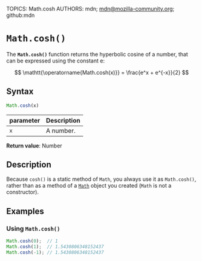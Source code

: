 TOPICS: Math.cosh
AUTHORS: mdn; mdn@mozilla-community.org; github:mdn

# `Math.cosh()`

The **`Math.cosh()`** function returns the hyperbolic cosine of a number, that can be expressed
using the constant e:

$$
\mathtt{\operatorname{Math.cosh(x)}} = \frac{e^x + e^{-x}}{2}
$$

## Syntax

```javascript
Math.cosh(x)
```

| parameter | Description |
| :-- | :-- |
| `x` | A number. |

**Return value**: Number

## Description

Because `cosh()` is a static method of `Math`, you always use it as `Math.cosh()`, rather than as a
method of a [`Math`](/en/webfrontend/Math) object you created (`Math` is not a constructor).

## Examples

### Using `Math.cosh()`

```javascript
Math.cosh(0);  // 1
Math.cosh(1);  // 1.5430806348152437
Math.cosh(-1); // 1.5430806348152437
```
